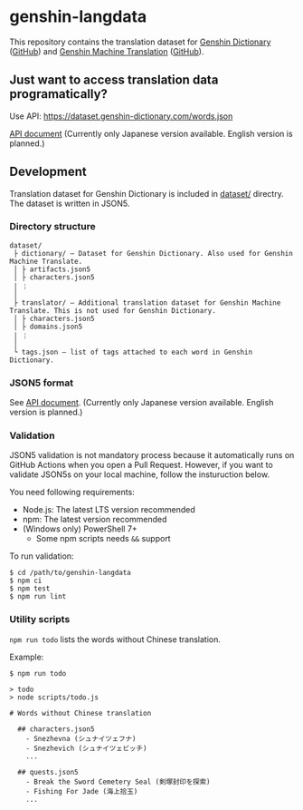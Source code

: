 # genshin-langdata

This repository contains the translation dataset for [Genshin Dictionary](https://genshin-dictionary.com) ([GitHub](https://github.com/xicri/genshin-dictionary)) and [Genshin Machine Translation](https://translate.genshin-dictionary.com/) ([GitHub](https://github.com/xicri/genshin-translate)).

## Just want to access translation data programatically?

Use API: https://dataset.genshin-dictionary.com/words.json

[API document](https://genshin-dictionary.com/opendata/) (Currently only Japanese version available. English version is planned.)

## Development

Translation dataset for Genshin Dictionary is included in [dataset/](https://github.com/xicri/genshin-langdata/tree/main/dataset) directry.
The dataset is written in JSON5.

### Directory structure

```
dataset/
 ├ dictionary/ ― Dataset for Genshin Dictionary. Also used for Genshin Machine Translate.
 │ ├ artifacts.json5
 │ ├ characters.json5
 │ ︙
 │
 ├ translator/ ― Additional translation dataset for Genshin Machine Translate. This is not used for Genshin Dictionary.
 │ ├ characters.json5
 │ ├ domains.json5
 │ ︙
 │
 └ tags.json ― list of tags attached to each word in Genshin Dictionary.
```

### JSON5 format

See [API document](https://genshin-dictionary.com/opendata/). (Currently only Japanese version available. English version is planned.)

### Validation

JSON5 validation is not mandatory process because it automatically runs on GitHub Actions when you open a Pull Request.
However, if you want to validate JSON5s on your local machine, follow the insturuction below.

You need following requirements:

- Node.js: The latest LTS version recommended
- npm: The latest version recommended
- (Windows only) PowerShell 7+
  - Some npm scripts needs `&&` support

To run validation:

```shell
$ cd /path/to/genshin-langdata
$ npm ci
$ npm test
$ npm run lint
```

### Utility scripts

`npm run todo` lists the words without Chinese translation.

Example:

```shell
$ npm run todo

> todo
> node scripts/todo.js

# Words without Chinese translation

  ## characters.json5
    - Snezhevna (シュナイツェフナ)
    - Snezhevich (シュナイツェビッチ)
    ...

  ## quests.json5
    - Break the Sword Cemetery Seal (剣塚封印を探索)
    - Fishing For Jade (海上拾玉)
    ...
```
